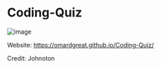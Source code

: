 # Coding-Quiz

![image](https://user-images.githubusercontent.com/89590731/178116975-e8eabc87-e3d6-476a-956f-c99d2fbdb36c.png)

Website: https://omardgreat.github.io/Coding-Quiz/

Credit: Johnoton 
